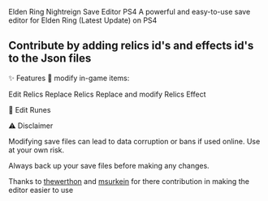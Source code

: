 Elden Ring Nightreign Save Editor PS4
A powerful and easy-to-use save editor for Elden Ring (Latest Update) on PS4 

## Contribute by adding relics id's and effects id's to the Json files

✨ Features
🔧 modify in-game items:

Edit Relics
Replace Relics
Replace and modify Relics Effect

💎 Edit Runes

⚠️ Disclaimer

Modifying save files can lead to data corruption or bans if used online. Use at your own risk.

Always back up your save files before making any changes.


Thanks to [thewerthon](https://github.com/thewerthon) and [msurkein](https://github.com/msurkein) for there contribution in making the editor easier to use